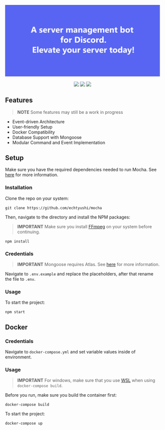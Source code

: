 ![cover](cover.png)

<p align="center">
    <img src="https://img.shields.io/badge/release-mocha-blue.svg?style=flat-square"/>
    <img src="https://img.shields.io/github/stars/mochidochi/mocha.svg?style=flat-square"/>
    <a href="https://standardjs.com"><img src="https://img.shields.io/badge/code_style-standard-brightgreen.svg?style=flat-square"/></a>
</p>

## Features

> **NOTE**
Some features may still be a work in progress

- Event-driven Architecture
- User-friendly Setup
- Docker Compatibility
- Database Support with Mongoose
- Modular Command and Event Implementation

## Setup

Make sure you have the required dependencies needed to run Mocha. See [here](https://discordjs.guide/preparations/) for more information.

### Installation

Clone the repo on your system:

    git clone https://github.com/echtyushi/mocha

Then, navigate to the directory and install the NPM packages:

> **IMPORTANT**
Make sure you install [FFmpeg](https://ffmpeg.org/) on your system before continuing.


    npm install
    
### Credentials

> **IMPORTANT**
Mongoose requires Atlas. See [here](https://www.mongodb.com/docs/manual/reference/connection-string/) for more information.

Navigate to `.env.example` and replace the placeholders, after that rename the file to `.env`.

### Usage
To start the project:

    npm start


## Docker

### Credentials
Navigate to `docker-compose.yml` and set variable values inside of environment.

### Usage

> **IMPORTANT**
For windows, make sure that you use [WSL](https://learn.microsoft.com/en-us/windows/wsl/install) when using `docker-compose build`. 

Before you run, make sure you build the container first:

    docker-compose build

To start the project:

    docker-compose up


